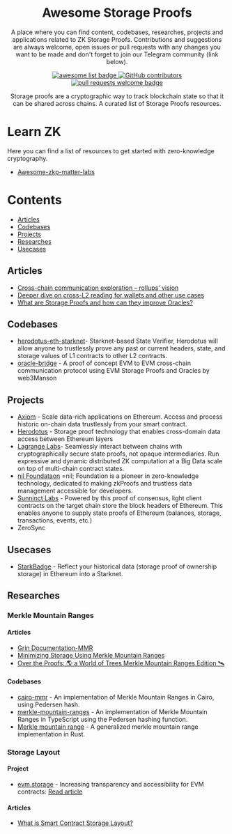 <div align="center">
  <h1 align="center">Awesome Storage Proofs</h1>

A place where you can find content, codebases, researches, projects and applications related to ZK Storage Proofs. Contributions and suggestions are always welcome, open issues or pull requests with any changes you want to be made and don't forget to join our Telegram community (link below).

  <p align="center">
    <a href="https://github.com/sindresorhus/awesome">
      <img alt="awesome list badge" src="https://cdn.rawgit.com/sindresorhus/awesome/d7305f38d29fed78fa85652e3a63e154dd8e8829/media/badge.svg">
    </a>
    <a href="https://github.com/rkdud007/awesome-storageproofs/graphs/contributors">
      <img alt="GitHub contributors" src="https://img.shields.io/github/contributors/rkdud007/awesome-storageproofs">
    </a>
    <a href="http://makeapullrequest.com">
      <img alt="pull requests welcome badge" src="https://img.shields.io/badge/PRs-welcome-brightgreen.svg?style=flat">
    </a>
  </p>

  <p align="center">Storage proofs are a cryptographic way to track blockchain state so that it can be shared across chains. A curated list of Storage Proofs resources. </p>
</div>

# Learn ZK

Here you can find a list of resources to get started with zero-knowledge cryptography.

- [Awesome-zkp-matter-labs](https://github.com/matter-labs/awesome-zero-knowledge-proofs)

# Contents

- [Articles](#articles)
- [Codebases](#codebases)
- [Projects](#projects)
- [Researches](#researches)
- [Usecases](#usecases)

## Articles

- [Cross-chain communication exploration – rollups’ vision](https://taiko.mirror.xyz/ryYEi4gAeOWwyERqYTs7CPbNEOYXaEeiMEui6gdlnyg)
- [Deeper dive on cross-L2 reading for wallets and other use cases](https://vitalik.ca/general/2023/06/20/deeperdive.html)
- [What are Storage Proofs and how can they improve Oracles?](https://starkware.medium.com/what-are-storage-proofs-and-how-can-they-improve-oracles-e0379108720a)

## Codebases

- [herodotus-eth-starknet](https://github.com/HerodotusDev/herodotus-eth-starknet)- Starknet-based State Verifier, Herodotus will allow anyone to trustlessly prove any past or current headers, state, and storage values of L1 contracts to other L2 contracts.
- [oracle-bridge](https://github.com/web3masons/oracle-bridge) - A proof of concept EVM to EVM cross-chain communication protocol using EVM Storage Proofs and Oracles by web3Manson

## Projects

- [Axiom](https://www.axiom.xyz/) - Scale data-rich applications on Ethereum. Access and process historic on-chain data trustlessly from your smart contract.
- [Herodotus](https://herodotus.dev/) - Storage proof technology that enables cross-domain data access between Ethereum layers
- [Lagrange Labs](https://www.lagrange.dev/)- Seamlessly interact between chains with cryptographically secure state proofs, not opaque intermediaries. Run expressive and dynamic distributed ZK computation at a Big Data scale on top of multi-chain contract states.
- [nil Foundataon](https://nil.foundation/about) =nil; Foundation is a pioneer in zero-knowledge technology, dedicated to making zkProofs and trustless data management accessible for developers.
- [Sunninct Labs](https://www.succinct.xyz/) - Powered by this proof of consensus, light client contracts on the target chain store the block headers of Ethereum. This enables anyone to supply state proofs of Ethereum (balances, storage, transactions, events, etc.)
- ZeroSync

## Usecases

- [StarkBadge](https://twitter.com/piapark_eth/status/1666435331112026112) - Reflect your historical data (storage proof of ownership storage) in Ethereum into a Starknet.

## Researches

### Merkle Mountain Ranges

#### Articles

- [Grin Documentation-MMR](https://docs.grin.mw/wiki/chain-state/merkle-mountain-range/)
- [Minimizing Storage Using Merkle Mountain Ranges](https://neptune.cash/learn/mmr/)
- [Over the Proofs: 🌎 a World of Trees Merkle Mountain Ranges Edition 🛰️](https://codyx.medium.com/over-the-proofs-a-world-of-trees-merkle-mountain-ranges-edition-%EF%B8%8F-dd4ac0e540fc)

#### Codebases

- [cairo-mmr](https://github.com/HerodotusDev/cairo-mmr) - An implementation of Merkle Mountain Ranges in Cairo, using Pedersen hash.
- [merkle-mountain-ranges](https://github.com/HerodotusDev/merkle-mountain-ranges) - An implementation of Merkle Mountain Ranges in TypeScript using the Pedersen hashing function.
- [Merkle mountain range](https://github.com/nervosnetwork/merkle-mountain-range) - A generalized merkle mountain range implementation in Rust.

### Storage Layout

#### Project

- [evm.storage](https://evm.storage/) - Increasing transparency and accessibility for EVM contracts: [Read article](https://blog.smlxl.io/introducing-evm-storage-c9fae8055286)

#### Articles

- [What is Smart Contract Storage Layout?](https://docs.alchemy.com/docs/smart-contract-storage-layout)
